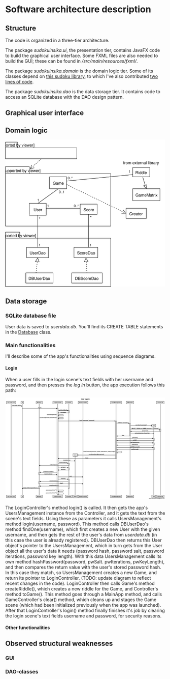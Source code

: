 # Software architecture description

## Structure

The code is organized in a three-tier architecture.

The package _sudokuinsika.ui_, the presentation tier, contains JavaFX code to build the graphical user interface. Some FXML files are also needed to build the GUI; these can be found in _/src/main/resources/fxml/_.

The package _sudokuinsika.domain_ is the domain logic tier. Some of its classes depend on [this sudoku library](https://github.com/sfuhrm/sudoku), to which I've also contributed [two lines of code](https://github.com/sfuhrm/sudoku/commit/84cadc3d266e73e62158ba282f00198f300bb9ae).

The package _sudokuinsika.dao_ is the data storage tier. It contains code to access an SQLite database with the DAO design pattern.

## Graphical user interface

## Domain logic

![couldn't load image](https://github.com/nigoshh/otm-harjoitustyo/blob/master/documentation/images/arc1.svg "Class diagram")

## Data storage

### SQLite database file

User data is saved to _userdata.db_. You'll find its CREATE TABLE statements in the [Database](https://github.com/nigoshh/otm-harjoitustyo/blob/master/SUDOkuinSIKA/src/main/java/sudokuinsika/dao/Database.java) class.

### Main functionalities

I'll describe some of the app's functionalities using sequence diagrams.

#### Login

When a user fills in the login scene's text fields with her username and password, and then presses the _log in_ button, the app execution follows this path:

![couldn't load image](https://github.com/nigoshh/otm-harjoitustyo/blob/master/documentation/images/arc2.png "Sequence diagram - User logs in")

The LoginController's method login() is called. It then gets the app's UsersManagement instance from the Controller, and it gets the text from the scene's text fields. Using these as parameters it calls UsersManagement's method login(username, password). This method calls DBUserDao's method findOne(username), which first creates a new User with the given username, and then gets the rest of the user's data from _userdata.db_ (in this case the user is already registered). DBUserDao then returns this User object's pointer to the UsersManagement, which in turn gets from the User object all the user's data it needs (password hash, password salt, password iterations, password key length). With this data UsersManagement calls its own method hashPassword(password, pwSalt. pwIterations, pwKeyLength), and then compares the return value with the user's stored password hash. In this case they match, so UsersManagement creates a new Game, and return its pointer to LoginController. (TODO: update diagram to reflect recent changes in the code). LoginController then calls Game's method createRiddle(), which creates a new riddle for the Game, and Controller's method toGame(). This method goes through a MainApp method, and calls GameController's clear() method, which cleans up and stages the Game scene (which had been initialized previously when the app was launched). After that LoginController's login() method finally finishes it's job by clearing the login scene's text fields username and password, for security reasons.

#### Other functionalities

## Observed structural weaknesses

### GUI

### DAO-classes
